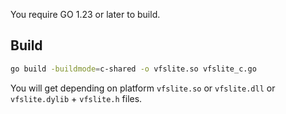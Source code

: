 You require GO 1.23 or later to build.

## Build
```bash
go build -buildmode=c-shared -o vfslite.so vfslite_c.go
```

You will get depending on platform `vfslite.so` or `vfslite.dll` or `vfslite.dylib` + `vfslite.h` files.



